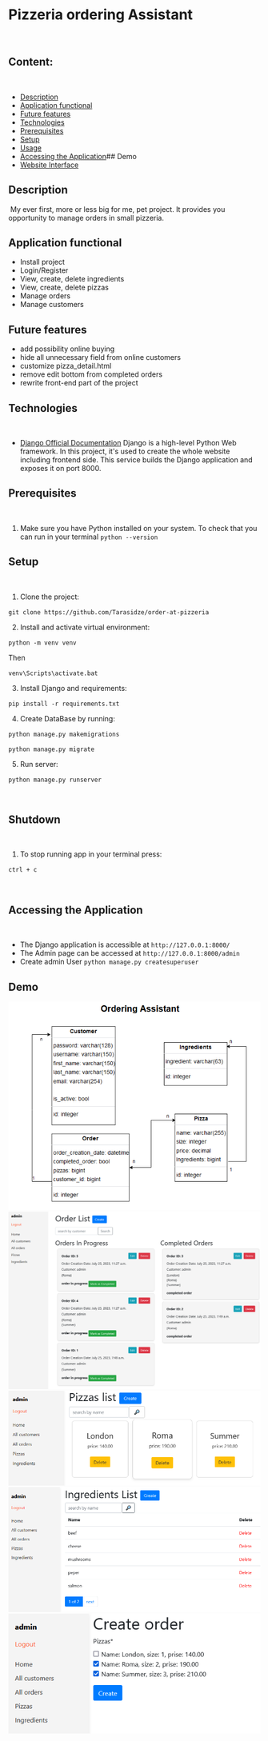 # Pizzeria ordering Assistant
​
## Content:
​
- [Description](#description)
- [Application functional](#functional)
- [Future features](#functional)
- [Technologies](#technologies)
- [Prerequisites](#prerequisites)
- [Setup](#setup)
- [Usage](#usage)
- [Accessing the Application](#accessing-the-application)## Demo
- [Website Interface](#Demo)
​
## Description
​
My ever first, more or less big for me, pet project. It provides you opportunity to manage orders in small pizzeria.
​
## Application functional
* Install project
* Login/Register
* View, create, delete ingredients
* View, create, delete pizzas
* Manage orders
* Manage customers
​
## Future features
* add possibility online buying
* hide all unnecessary field from online customers
* customize pizza_detail.html
* remove edit bottom from completed orders
* rewrite front-end part of the project
​
## Technologies
​
- [Django Official Documentation](https://docs.djangoproject.com/)
Django is a high-level Python Web framework. In this project, it's used to create the whole website including frontend side. This service builds the Django application and exposes it on port 8000.
​
​
## Prerequisites
​
1. Make sure you have Python installed on your system. To check that you can run in your terminal ```python --version```
​
## Setup
​
1. Clone the project:
```
git clone https://github.com/Tarasidze/order-at-pizzeria
```
2. Install and activate virtual environment:
```
python -m venv venv
```
Then
```
venv\Scripts\activate.bat
```
3. Install Django and requirements:
```
pip install -r requirements.txt
```
4. Create DataBase by running:
```
python manage.py makemigrations
```
```
python manage.py migrate
```
5. Run server:
```
python manage.py runserver
```
​
## Shutdown
​
1. To stop running app in your terminal press:
```
ctrl + c
```
​
## Accessing the Application
​
* The Django application is accessible at `http://127.0.0.1:8000/`
* The Admin page can be accessed at `http://127.0.0.1:8000/admin`
* Create admin User ```python manage.py createsuperuser```
## Demo
![Website Interface](demo1.png)
![Website Interface](demo2.png)
![Website Interface](demo3.png)
![Website Interface](demo4.png)
![Website Interface](demo5.png)

